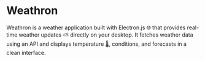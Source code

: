 # Weathron
Weathron is a weather application built with Electron.js 🌐 that provides real-time weather updates ⛅ directly on your desktop. It fetches weather data using an API and displays temperature 🌡️, conditions, and forecasts  in a clean interface.

